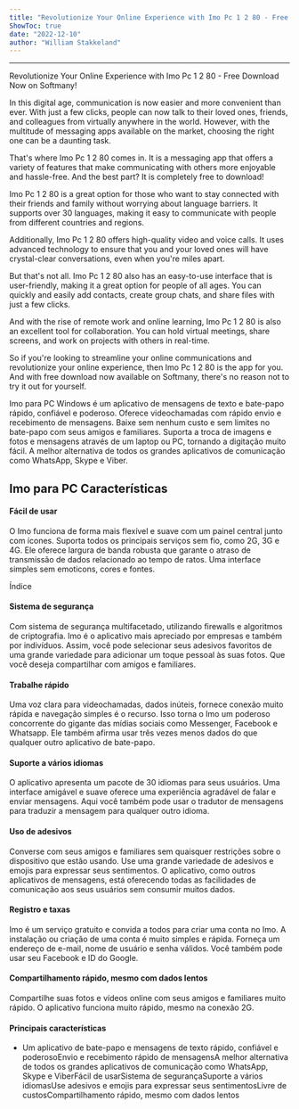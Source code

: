 ```yaml
---
title: "Revolutionize Your Online Experience with Imo Pc 1 2 80 - Free Download Now on Softmany!"
ShowToc: true 
date: "2022-12-10"
author: "William Stakkeland"
---
```

*****
Revolutionize Your Online Experience with Imo Pc 1 2 80 - Free Download Now on Softmany!

In this digital age, communication is now easier and more convenient than ever. With just a few clicks, people can now talk to their loved ones, friends, and colleagues from virtually anywhere in the world. However, with the multitude of messaging apps available on the market, choosing the right one can be a daunting task.

That's where Imo Pc 1 2 80 comes in. It is a messaging app that offers a variety of features that make communicating with others more enjoyable and hassle-free. And the best part? It is completely free to download!

Imo Pc 1 2 80 is a great option for those who want to stay connected with their friends and family without worrying about language barriers. It supports over 30 languages, making it easy to communicate with people from different countries and regions.

Additionally, Imo Pc 1 2 80 offers high-quality video and voice calls. It uses advanced technology to ensure that you and your loved ones will have crystal-clear conversations, even when you're miles apart.

But that's not all. Imo Pc 1 2 80 also has an easy-to-use interface that is user-friendly, making it a great option for people of all ages. You can quickly and easily add contacts, create group chats, and share files with just a few clicks.

And with the rise of remote work and online learning, Imo Pc 1 2 80 is also an excellent tool for collaboration. You can hold virtual meetings, share screens, and work on projects with others in real-time.

So if you're looking to streamline your online communications and revolutionize your online experience, then Imo Pc 1 2 80 is the app for you. And with free download now available on Softmany, there's no reason not to try it out for yourself.


Imo para PC Windows é um aplicativo de mensagens de texto e bate-papo rápido, confiável e poderoso. Oferece videochamadas com rápido envio e recebimento de mensagens. Baixe sem nenhum custo e sem limites no bate-papo com seus amigos e familiares. Suporta a troca de imagens e fotos e mensagens através de um laptop ou PC, tornando a digitação muito fácil. A melhor alternativa de todos os grandes aplicativos de comunicação como WhatsApp, Skype e Viber.
 
## Imo para PC Características
 
#### Fácil de usar
 
O Imo funciona de forma mais flexível e suave com um painel central junto com ícones. Suporta todos os principais serviços sem fio, como 2G, 3G e 4G. Ele oferece largura de banda robusta que garante o atraso de transmissão de dados relacionado ao tempo de ratos. Uma interface simples sem emoticons, cores e fontes.
 
Índice
 
#### Sistema de segurança
 
Com sistema de segurança multifacetado, utilizando firewalls e algoritmos de criptografia. Imo é o aplicativo mais apreciado por empresas e também por indivíduos. Assim, você pode selecionar seus adesivos favoritos de uma grande variedade para adicionar um toque pessoal às suas fotos. Que você deseja compartilhar com amigos e familiares.
 
#### Trabalhe rápido
 
Uma voz clara para videochamadas, dados inúteis, fornece conexão muito rápida e navegação simples é o recurso. Isso torna o Imo um poderoso concorrente do gigante das mídias sociais como Messenger, Facebook e Whatsapp. Ele também afirma usar três vezes menos dados do que qualquer outro aplicativo de bate-papo.
 
#### Suporte a vários idiomas
 
O aplicativo apresenta um pacote de 30 idiomas para seus usuários. Uma interface amigável e suave oferece uma experiência agradável de falar e enviar mensagens. Aqui você também pode usar o tradutor de mensagens para traduzir a mensagem para qualquer outro idioma.
 
#### Uso de adesivos
 
Converse com seus amigos e familiares sem quaisquer restrições sobre o dispositivo que estão usando. Use uma grande variedade de adesivos e emojis para expressar seus sentimentos. O aplicativo, como outros aplicativos de mensagens, está oferecendo todas as facilidades de comunicação aos seus usuários sem consumir muitos dados.
 
#### Registro e taxas
 
Imo é um serviço gratuito e convida a todos para criar uma conta no Imo. A instalação ou criação de uma conta é muito simples e rápida. Forneça um endereço de e-mail, nome de usuário e senha válidos. Você também pode usar seu Facebook e ID do Google.
 
#### Compartilhamento rápido, mesmo com dados lentos
 
Compartilhe suas fotos e vídeos online com seus amigos e familiares muito rápido. O aplicativo funciona muito rápido, mesmo na conexão 2G.
 
#### Principais características
 
- Um aplicativo de bate-papo e mensagens de texto rápido, confiável e poderosoEnvio e recebimento rápido de mensagensA melhor alternativa de todos os grandes aplicativos de comunicação como WhatsApp, Skype e ViberFácil de usarSistema de segurançaSuporte a vários idiomasUse adesivos e emojis para expressar seus sentimentosLivre de custosCompartilhamento rápido, mesmo com dados lentos




